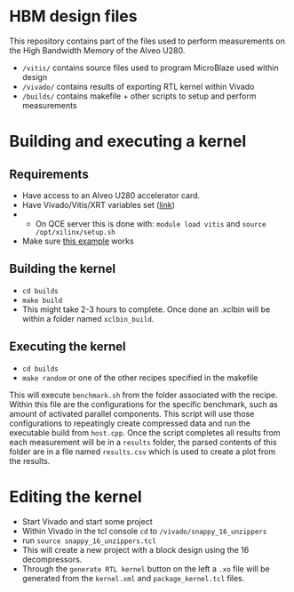 # HBM design files
This repository contains part of the files used to perform measurements on the High Bandwidth Memory of the Alveo U280. 

* `/vitis/` contains source files used to program MicroBlaze used within design
* `/vivado/` contains results of exporting RTL kernel within Vivado
* `/builds/` contains makefile + other scripts to setup and perform measurements

# Building and executing a kernel
## Requirements
* Have access to an Alveo U280 accelerator card.
* Have Vivado/Vitis/XRT variables set ([link](https://www.xilinx.com/html_docs/xilinx2020_2/vitis_doc/settingupvitisenvironment.html "Setting Up the Vitis Environment"))
* * On QCE server this is done with: `module load vitis` and `source /opt/xilinx/setup.sh`
* Make sure [this example](https://github.com/Xilinx/Vitis_Accel_Examples/tree/master/host/hbm_simple "HBM Simple example") works

## Building the kernel
* `cd builds`
* `make build`
* This might take 2-3 hours to complete. Once done an .xclbin will be within a folder named `xclbin_build`.

## Executing the kernel
* `cd builds`
* `make random` or one of the other recipes specified in the makefile

This will execute `benchmark.sh` from the folder associated with the recipe. Within this file are the configurations for the specific benchmark, such as amount of activated parallel components. This script will use those configurations to repeatingly create compressed data and run the executable build from `host.cpp`.
Once the script completes all results from each measurement will be in a `results` folder, the parsed contents of this folder are in a file named `results.csv` which is used to create a plot from the results.

# Editing the kernel
* Start Vivado and start some project
* Within Vivado in the tcl console `cd` to `/vivado/snappy_16_unzippers`
* run `source snappy_16_unzippers.tcl`
* This will create a new project with a block design using the 16 decompressors. 
* Through the `generate RTL kernel` button on the left a `.xo` file will be generated from the `kernel.xml` and `package_kernel.tcl` files.
